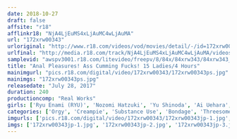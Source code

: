 ```yaml
---
date: 2018-10-27
draft: false
affsite: "r18"
afflinkr18: "NjA4LjEuMS4xLjAuMC4wLjAuMA"
url: "172xrw00343"
urloriginal: "http://www.r18.com/videos/vod/movies/detail/-/id=172xrw00343"
urlfinal: "http://media.r18.com/track/NjA4LjEuMS4xLjAuMC4wLjAuMA/videos/vod/movies/detail/-/id=172xrw00343"
samplevid: "awspv3001.r18.com/litevideo/freepv/8/84x/84xrw343/84xrw343_dmb_w.mp4"
title: "Anal Pleasures! Ass Cumming Fucks! 15 Ladies/4 Hours"
mainimgurl: "pics.r18.com/digital/video/172xrw00343/172xrw00343ps.jpg"
mainimgs: "172xrw00343ps.jpg"
releasedate: "July 28, 2017"
duration: 240
productioncomp: "Real Works"
girls: ['Ryu Enami (RYU)', 'Nozomi Hatzuki', 'Yu Shinoda', 'Ai Uehara', 'Mitsuki Asuka', 'Emi Sasaki', 'Ami Kasai', 'Meari Tachibana', 'Seri Yuki', 'Kisa Tomine']
categories: ['Orgy', 'Creampie', 'Substance Use', 'Bondage', 'Threesome / Foursome', 'Anal Sex', 'Compilation', 'Over 4 Hours', 'Hi-Def']
imgurls: ['pics.r18.com/digital/video/172xrw00343/172xrw00343jp-1.jpg', 'pics.r18.com/digital/video/172xrw00343/172xrw00343jp-2.jpg', 'pics.r18.com/digital/video/172xrw00343/172xrw00343jp-3.jpg', 'pics.r18.com/digital/video/172xrw00343/172xrw00343jp-4.jpg', 'pics.r18.com/digital/video/172xrw00343/172xrw00343jp-5.jpg', 'pics.r18.com/digital/video/172xrw00343/172xrw00343jp-6.jpg', 'pics.r18.com/digital/video/172xrw00343/172xrw00343jp-7.jpg', 'pics.r18.com/digital/video/172xrw00343/172xrw00343jp-8.jpg', 'pics.r18.com/digital/video/172xrw00343/172xrw00343jp-9.jpg', 'pics.r18.com/digital/video/172xrw00343/172xrw00343jp-10.jpg', 'pics.r18.com/digital/video/172xrw00343/172xrw00343jp-11.jpg', 'pics.r18.com/digital/video/172xrw00343/172xrw00343jp-12.jpg', 'pics.r18.com/digital/video/172xrw00343/172xrw00343jp-13.jpg', 'pics.r18.com/digital/video/172xrw00343/172xrw00343jp-14.jpg', 'pics.r18.com/digital/video/172xrw00343/172xrw00343jp-15.jpg', 'pics.r18.com/digital/video/172xrw00343/172xrw00343jp-16.jpg', 'pics.r18.com/digital/video/172xrw00343/172xrw00343jp-17.jpg', 'pics.r18.com/digital/video/172xrw00343/172xrw00343jp-18.jpg', 'pics.r18.com/digital/video/172xrw00343/172xrw00343jp-19.jpg', 'pics.r18.com/digital/video/172xrw00343/172xrw00343jp-20.jpg']
imgs: ['172xrw00343jp-1.jpg', '172xrw00343jp-2.jpg', '172xrw00343jp-3.jpg', '172xrw00343jp-4.jpg', '172xrw00343jp-5.jpg', '172xrw00343jp-6.jpg', '172xrw00343jp-7.jpg', '172xrw00343jp-8.jpg', '172xrw00343jp-9.jpg', '172xrw00343jp-10.jpg', '172xrw00343jp-11.jpg', '172xrw00343jp-12.jpg', '172xrw00343jp-13.jpg', '172xrw00343jp-14.jpg', '172xrw00343jp-15.jpg', '172xrw00343jp-16.jpg', '172xrw00343jp-17.jpg', '172xrw00343jp-18.jpg', '172xrw00343jp-19.jpg', '172xrw00343jp-20.jpg']
---
```

